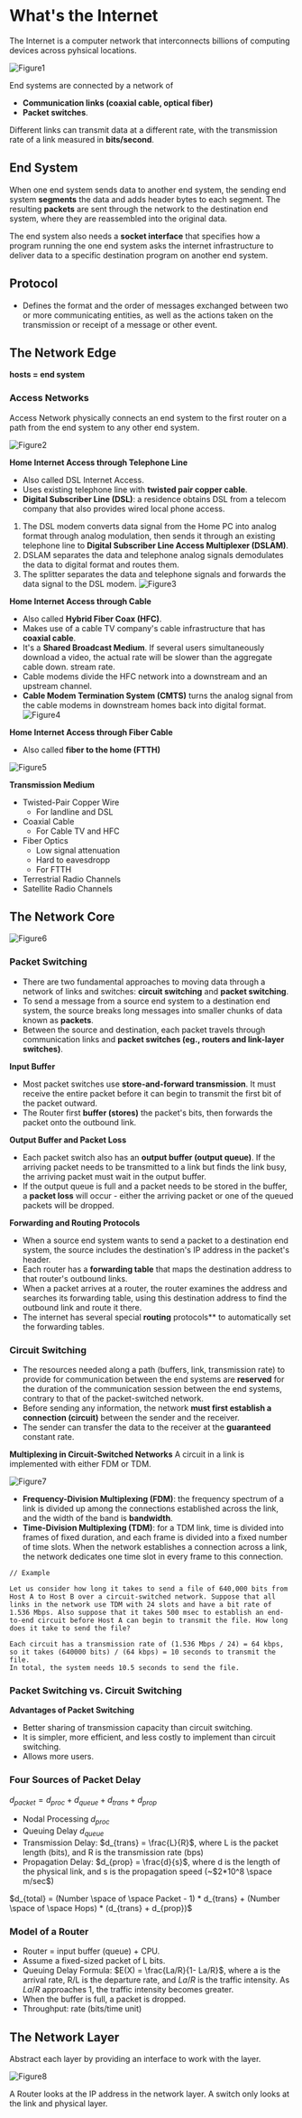 # What's the Internet

The Internet is a computer network that interconnects billions of computing devices across pyhsical locations.

![Figure1](./image/Figure1.png)

End systems are connected by a network of
* **Communication links (coaxial cable, optical fiber)**
* **Packet switches**. 


Different links can transmit data at a different rate, with the transmission rate of a link measured in **bits/second**.

## End System
When one end system sends data to another end system, the sending end system **segments** the data and adds header bytes to each segment. The resulting **packets** are sent through the network to the destination end system, where they are reassembled into the original data.

The end system also needs a **socket interface** that specifies how a program running the one end system asks the internet infrastructure to deliver data to a specific destination program on another end system.

## Protocol
* Defines the format and the order of messages exchanged between two or more communicating entities, as well as the actions taken on the transmission or receipt of a message or other event.

## The Network Edge
**hosts = end system**

### Access Networks
Access Network physically connects an end system to the first router on a path from the end system to any other end system.

![Figure2](./image/Figure2.png)

**Home Internet Access through Telephone Line**
* Also called DSL Internet Access.
* Uses existing telephone line with **twisted pair copper cable**.
* **Digital Subscriber Line (DSL)**: a residence obtains DSL from a telecom company that also provides wired local phone access.
1.  The DSL modem converts data signal from the Home PC into analog format through analog modulation, then sends it through an existing telephone line to **Digital Subscriber Line Access Multiplexer (DSLAM)**.
2.  DSLAM separates the data and telephone analog signals demodulates the data to digital format and routes them.
3. The splitter separates the data and telephone signals and forwards the data signal to the DSL modem.
![Figure3](./image/Figure3.png)

**Home Internet Access through Cable**
* Also called **Hybrid Fiber Coax (HFC)**.
* Makes use of a cable TV company's cable infrastructure that has **coaxial cable**.
* It's a **Shared Broadcast Medium**. If several users simultaneously download a video, the actual rate will be slower than the aggregate cable down. stream rate.
* Cable modems divide the HFC network into a downstream and an upstream channel.
* **Cable Modem Termination System (CMTS)** turns the analog signal from the cable modems in downstream homes back into digital format.
![Figure4](./image/Figure4.png)

**Home Internet Access through Fiber Cable**
* Also called **fiber to the home (FTTH)**

![Figure5](./image/Figure5.png)

**Transmission Medium**
* Twisted-Pair Copper Wire
    * For landline and DSL
* Coaxial Cable
    * For Cable TV and HFC
* Fiber Optics
    * Low signal attenuation
    * Hard to eavesdropp
    * For FTTH
* Terrestrial Radio Channels
* Satellite Radio Channels

## The Network Core

![Figure6](./image/Figure6.png)

### Packet Switching
* There are two fundamental approaches to moving data through a network of links and switches: **circuit switching** and **packet switching**.
* To send a message from a source end system to a destination end system, the source breaks long messages into smaller chunks of data known as **packets**.
* Between the source and destination, each packet travels through communication links and **packet switches (eg., routers and link-layer switches)**.

**Input Buffer**
* Most packet switches use **store-and-forward transmission**. It must receive the entire packet before it can begin to transmit the first bit of the packet outward.
* The Router first **buffer (stores)** the packet's bits, then forwards the packet onto the outbound link.

**Output Buffer and Packet Loss**
* Each packet switch also has an **output buffer (output queue)**. If the arriving packet needs to be transmitted to a link but finds the link busy, the arriving packet must wait in the output buffer.
* If the output queue is full and a packet needs to be stored in the buffer, a **packet loss** will occur - either the arriving packet or one of the queued packets will be dropped.

**Forwarding and Routing Protocols**
* When a source end system wants to send a packet to a destination end system, the source includes the destination's IP address in the packet's header.
* Each router has a **forwarding table** that maps the destination address to that router's outbound links. 
* When a packet arrives at a router, the router examines the address and searches its forwarding table, using this destination address to find the outbound link and route it there.
* The internet has several special **routing** protocols** to automatically set the forwarding tables.

### Circuit Switching
* The resources needed along a path (buffers, link, transmission rate) to provide for communication between the end systems are **reserved** for the duration of the communication session between the end systems, contrary to that of the packet-switched network.
* Before sending any information, the network **must first establish a connection (circuit)** between the sender and the receiver.
* The sender can transfer the data to the receiver at the **guaranteed** constant rate.

**Multiplexing in Circuit-Switched Networks**
A circuit in a link is implemented with either FDM or TDM.

![Figure7](./image/Figure7.png)

* **Frequency-Division Multiplexing (FDM)**: the frequency spectrum of a link is divided up among the connections established across the link, and the width of the band is **bandwidth**.
* **Time-Division Multiplexing (TDM)**: for a TDM link, time is divided into frames of fixed duration, and each frame is divided into a fixed number of time slots. When the network establishes a connection across a link, the network dedicates one time slot in every frame to this connection.

```
// Example

Let us consider how long it takes to send a file of 640,000 bits from Host A to Host B over a circuit-switched network. Suppose that all links in the network use TDM with 24 slots and have a bit rate of 1.536 Mbps. Also suppose that it takes 500 msec to establish an end-to-end circuit before Host A can begin to transmit the file. How long does it take to send the file?

Each circuit has a transmission rate of (1.536 Mbps / 24) = 64 kbps, so it takes (640000 bits) / (64 kbps) = 10 seconds to transmit the file. 
In total, the system needs 10.5 seconds to send the file.
```

### Packet Switching vs. Circuit Switching
**Advantages of Packet Switching**
* Better sharing of transmission capacity than circuit switching.
* It is simpler, more efficient, and less costly to implement than circuit switching.
* Allows more users.

### Four Sources of Packet Delay

$d_{packet} = d_{proc} + d_{queue} + d_{trans} + d_{prop}$

* Nodal Processing $d_{proc}$
* Queuing Delay $d_{queue}$
* Transmission Delay: $d_{trans} = \frac{L}{R}$, where L is the packet length (bits), and R is the transmission rate (bps)
* Propagation Delay: $d_{prop} = \frac{d}{s}$, where d is the length of the physical link, and s is the propagation speed (~$2*10^8 \space m/sec$)

$d_{total} = (Number \space of \space Packet - 1) * d_{trans} + (Number \space of \space Hops) * (d_{trans} + d_{prop})$

### Model of a Router
* Router = input buffer (queue) + CPU.
* Assume a fixed-sized packet of L bits.
* Queuing Delay Formula: $E(X) = \frac{La/R}{1- La/R}$, where a is the arrival rate, R/L is the departure rate, and $La/R$ is the traffic intensity. As $La/R$ approaches 1, the traffic intensity becomes greater.
* When the buffer is full, a packet is dropped.
* Throughput: rate (bits/time unit)

## The Network Layer

Abstract each layer by providing an interface to work with the layer.

![Figure8](./image/Figure8.png)

A Router looks at the IP address in the network layer. A switch only looks at the link and physical layer.
